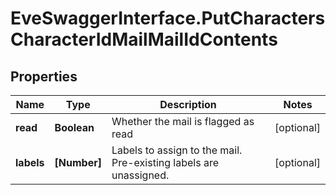 # EveSwaggerInterface.PutCharactersCharacterIdMailMailIdContents

## Properties
Name | Type | Description | Notes
------------ | ------------- | ------------- | -------------
**read** | **Boolean** | Whether the mail is flagged as read | [optional] 
**labels** | **[Number]** | Labels to assign to the mail. Pre-existing labels are unassigned. | [optional] 


